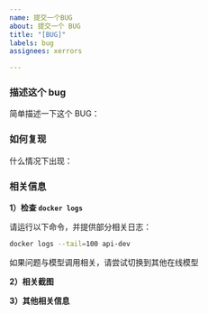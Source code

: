 ```yaml
---
name: 提交一个BUG
about: 提交一个 BUG
title: "[BUG]"
labels: bug
assignees: xerrors

---
```


### 描述这个 bug

简单描述一下这个 BUG：

### 如何复现

什么情况下出现：

### 相关信息

**1）检查 `docker logs`**

请运行以下命令，并提供部分相关日志：

```sh
docker logs --tail=100 api-dev
```

如果问题与模型调用相关，请尝试切换到其他在线模型

**2）相关截图**




**3）其他相关信息**
